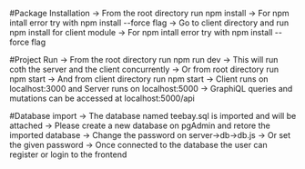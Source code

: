#Package Installation 
-> From the root directory run npm install 
-> For npm intall error try with npm install --force flag
-> Go to client directory and run npm install for client module
-> For npm intall error try with npm install --force flag

#Project Run
-> From the root directory run npm run dev 
-> This will run coth the server and the client concurrently 
-> Or from root directory run npm start
-> And from client directory run npm start
-> Client runs on localhost:3000 and Server runs on localhost:5000
-> GraphiQL queries and mutations can be accessed at localhost:5000/api

#Database import
-> The database named teebay.sql is imported and will be attached 
-> Please create a new database on pgAdmin and retore the imported database
-> Change the password on server->db->db.js 
-> Or set the given password 
-> Once connected to the database the user can register or login to the frontend
